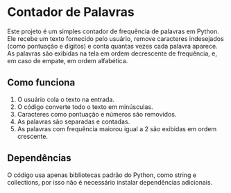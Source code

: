# Contador de Palavras

Este projeto é um simples contador de frequência de palavras em Python. Ele recebe um texto fornecido pelo usuário, remove caracteres indesejados (como pontuação e dígitos) e conta quantas vezes cada palavra aparece. As palavras são exibidas na tela em ordem decrescente de frequência, e, em caso de empate, em ordem alfabética.

## Como funciona

1. O usuário cola o texto na entrada.
2. O código converte todo o texto em minúsculas.
3. Caracteres como pontuação e números são removidos.
4. As palavras são separadas e contadas.
5. As palavras com frequência maiorou igual a 2 são exibidas em ordem crescente.

## Dependências
O código usa apenas bibliotecas padrão do Python, como string e collections, por isso não é necessário instalar dependências adicionais.
